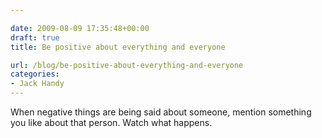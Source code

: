 ```yaml
---

date: 2009-08-09 17:35:48+00:00
draft: true
title: Be positive about everything and everyone

url: /blog/be-positive-about-everything-and-everyone
categories:
- Jack Handy
---
```


When negative things are being said about someone, mention something you like about that person. Watch what happens.
